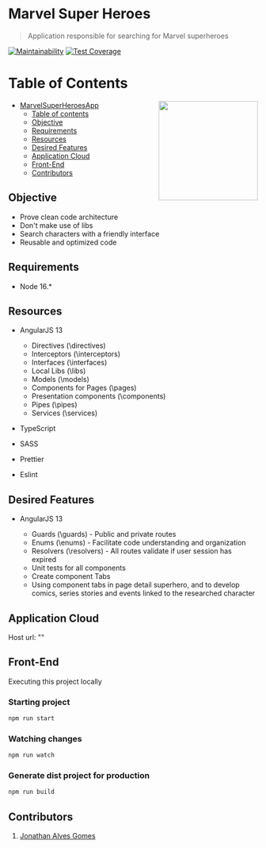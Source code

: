 # Marvel Super Heroes

> Application responsible for searching for Marvel superheroes

[![Maintainability](https://api.codeclimate.com/v1/badges/3dff969717d4fcb3c57e/maintainability)](https://codeclimate.com/github/jonathangomes17/angular-marvel-super-heroes/maintainability)
[![Test Coverage](https://api.codeclimate.com/v1/badges/3dff969717d4fcb3c57e/test_coverage)](https://codeclimate.com/github/jonathangomes17/angular-marvel-super-heroes/test_coverage)

# **Table of Contents**

<img align="right" srcset="https://imgur.com/dUDRgFF.jpeg" src="https://imgur.com/dUDRgFF.jpeg" width="200px;" />

<!--ts-->

- [MarvelSuperHeroesApp](#marvel-super-heroes-app)
  - [Table of contents](#table-of-contents)
  - [Objective](#objective)
  - [Requirements](#requirements)
  - [Resources](#resources)
  - [Desired Features](#desired-features)
  - [Application Cloud](#application-cloud)
  - [Front-End](#front-end)
  - [Contributors](#contributors)
  <!--te-->

## Objective

- Prove clean code architecture
- Don't make use of libs
- Search characters with a friendly interface
- Reusable and optimized code

## Requirements

- Node 16.\*

## Resources

- AngularJS 13

  - Directives (\directives)
  - Interceptors (\interceptors)
  - Interfaces (\interfaces)
  - Local Libs (\libs)
  - Models (\models)
  - Components for Pages (\pages)
  - Presentation components (\components)
  - Pipes (\pipes)
  - Services (\services)

- TypeScript
- SASS
- Prettier
- Eslint

## Desired Features

- AngularJS 13

  - Guards (\guards) - Public and private routes
  - Enums (\enums) -
    Facilitate code understanding and organization
  - Resolvers (\resolvers) - All routes validate if user session has expired
  - Unit tests for all components
  - Create component Tabs
  - Using component tabs in page detail superhero, and to develop comics, series stories and events linked to the researched character

## Application Cloud

Host url: ""

## Front-End

Executing this project locally

### Starting project

```bash
npm run start
```

### Watching changes

```bash
npm run watch
```

### Generate dist project for production

```bash
npm run build
```

## Contributors

1. [Jonathan Alves Gomes](https://github.com/jonathangomes17)
